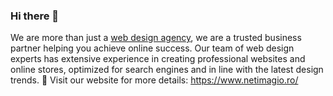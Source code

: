 ### Hi there 👋
We are more than just a <a href="https://netimagio.ro/">web design agency</a>, we are a trusted business partner helping you achieve online success. Our team of web design experts has extensive experience in creating professional websites and online stores, optimized for search engines and in line with the latest design trends.
💬 Visit our website for more details: https://www.netimagio.ro/


<!--
**netimagio/netimagio** is a ✨ _special_ ✨ repository because its `README.md` (this file) appears on your GitHub profile.

Here are some ideas to get you started:

- 🔭 I’m currently working on ...
- 🌱 I’m currently learning ...
- 👯 I’m looking to collaborate on ...
- 🤔 I’m looking for help with ...
- 💬 Ask me about ...
- 📫 How to reach me: ...
- 😄 Pronouns: ...
- ⚡ Fun fact: ...
-->
